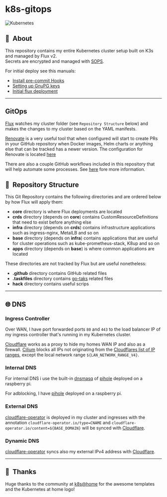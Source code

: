 # k8s-gitops

![Kubernetes](https://i.imgur.com/p1RzXjQ.png)

## :loudspeaker:&nbsp; About

This repository contains my entire Kubernetes cluster setup built on K3s and managed by Flux v2.\
Secrets are encrypted and managed with [SOPS](https://github.com/mozilla/sops).

For initial deploy see this manuals:

- [Install pre-commit Hooks](./.github/docs/precommit.md)
- [Setting up GnuPG keys](./.github/docs/gpg.md)
- [Initial flux deployment](./.github/docs/flux.md)

---

## GitOps

[Flux](https://github.com/fluxcd/flux2) watches my cluster folder (see `Repository Structure` below) and makes the changes to my cluster based on the YAML manifests.

[Renovate](https://github.com/renovatebot/renovate) is a very useful tool that when configured will start to create PRs in your GitHub repository when Docker images, Helm charts or anything else that can be tracked has a newer version. The configuration for Renovate is located [here](./.github/renovate.json5)

There are also a couple GitHub workflows included in this repository that will help automate some processes. See [here](.github/workflows/README.md) fore more information.

## :open_file_folder:&nbsp; Repository Structure

This Git Repository contains the following directories and are ordered below by how Flux will apply them:

- **core** directory is where Flux deployments are located
- **crds** directory (depends on **core**) contains CustomResourceDefinitions that need to exist before anything else
- **infra** directory (depends on **crds**) contains infrastructure applications such as ingress-nginx, MetalLB and so on
- **base** directory (depends on **infra**) contains applications that are useful for cluster operations such as kube-prometheus-stack, K8up and so on
- **apps** directory (depends on **base**) is where common applications are located

These directories are not tracked by Flux but are useful nonetheless:

- **.github** directory contains GitHub related files
- **.taskfiles** directory contains [go-taks](https://github.com/go-task/task) related files
- **hack** directory contains useful scrips

---

## 🌐 DNS

### Ingress Controller

Over WAN, I have port forwarded ports `80` and `443` to the load balancer IP of my ingress controller that's running in my Kubernetes cluster.

[Cloudflare](https://www.cloudflare.com/) works as a proxy to hide my homes WAN IP and also as a firewall. [Cilium](https://cilium.io) blocks all IPs not originating from the [Cloudflares list of IP ranges](https://www.cloudflare.com/ips/), except the local network range `${LAN_NETWORK_RANGE_V4}`.

### Internal DNS

For internal DNS i use the built-in [dnsmasq](https://thekelleys.org.uk/dnsmasq/doc.html) of [pihole](https://pi-hole.net) deployed on a raspberry pi.

For adblocking, I have [pihole](https://pi-hole.net) deployed on a raspberry pi.

### External DNS

[cloudflare-operator](https://github.com/containeroo/cloudflare-operator) is deployed in my cluster and ingresses with the annotation `cloudflare-operator.io/type=CNAME` and `cloudflare-operator.io/content=${BASE_DOMAIN}` will be synced with [Cloudflare](https://www.cloudflare.com/).

### Dynamic DNS

[cloudflare-operator](https://github.com/containeroo/cloudflare-operator) syncs also my external IPv4 address with [Cloudflare](https://www.cloudflare.com/).

---

## :hugs:&nbsp; Thanks

Huge thanks to the community at [k8s@home](https://github.com/k8s-at-home) for the awesome templates and the Kubernetes at home logo!
